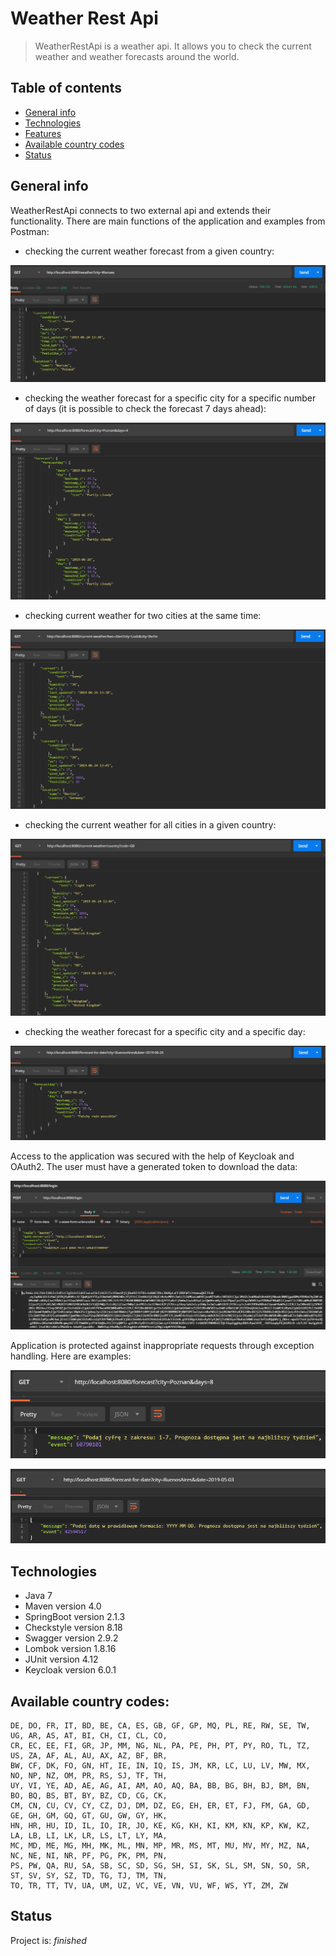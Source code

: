 # Weather Rest Api
> WeatherRestApi is a weather api. It allows you to check the current weather and weather forecasts around the world.

## Table of contents
* [General info](#general-info)
* [Technologies](#technologies)
* [Features](#features)
* [Available country codes](#available-country-codes)
* [Status](#status)


## General info
WeatherRestApi connects to two external api and extends their functionality. There are main functions of the application and examples from Postman:
- checking the current weather forecast from a given country: 

 ![](.readme_images/screenshot3.png)
 
 
- checking the weather forecast for a specific city for a specific number of days (it is possible to check the forecast 7 days ahead):

 ![](.readme_images/screenshot4.png)
 
 
- checking current weather for two cities at the same time:

 ![](.readme_images/screenshot5.png)
 
 
- checking the current weather for all cities in a given country:

 ![](.readme_images/screenshot6.png)
 
 
- checking the weather forecast for a specific city and a specific day:

 ![](.readme_images/screenshot7.png)
 

Access to the application was secured with the help of Keycloak and OAuth2. The user must have a generated token to download the data:

 ![](.readme_images/screenshot1.png)
 
 
Application is protected against inappropriate requests through exception handling. Here are examples:

 ![](.readme_images/screenshot9.png)

 ![](.readme_images/screenshot8.png)


## Technologies
* Java 7
* Maven  version 4.0
* SpringBoot version 2.1.3
* Checkstyle version 8.18
* Swagger version 2.9.2
* Lombok version 1.8.16
* JUnit version 4.12
* Keycloak version 6.0.1

## Available country codes:
    DE, DO, FR, IT, BD, BE, CA, ES, GB, GF, GP, MQ, PL, RE, RW, SE, TW, UG, AR, AS, AT, BI, CH, CI, CL, CO,
    CR, EC, EE, FI, GR, JP, MM, NG, NL, PA, PE, PH, PT, PY, RO, TL, TZ, US, ZA, AF, AL, AU, AX, AZ, BF, BR,
    BW, CF, DK, FO, GN, HT, IE, IN, IQ, IS, JM, KR, LC, LU, LV, MW, MX, NO, NP, NZ, OM, PR, RS, SJ, TF, TH,
    UY, VI, YE, AD, AE, AG, AI, AM, AO, AQ, BA, BB, BG, BH, BJ, BM, BN, BO, BQ, BS, BT, BY, BZ, CD, CG, CK,
    CM, CN, CU, CV, CY, CZ, DJ, DM, DZ, EG, EH, ER, ET, FJ, FM, GA, GD, GE, GH, GM, GQ, GT, GU, GW, GY, HK,
    HN, HR, HU, ID, IL, IO, IR, JO, KE, KG, KH, KI, KM, KN, KP, KW, KZ, LA, LB, LI, LK, LR, LS, LT, LY, MA,
    MC, MD, ME, MG, MH, MK, ML, MN, MP, MR, MS, MT, MU, MV, MY, MZ, NA, NC, NE, NI, NR, PF, PG, PK, PM, PN,
    PS, PW, QA, RU, SA, SB, SC, SD, SG, SH, SI, SK, SL, SM, SN, SO, SR, ST, SV, SY, SZ, TD, TG, TJ, TM, TN,
    TO, TR, TT, TV, UA, UM, UZ, VC, VE, VN, VU, WF, WS, YT, ZM, ZW

## Status
Project is: _finished_
